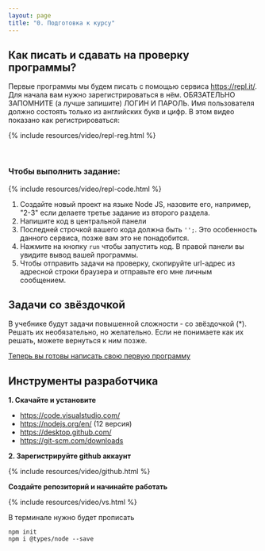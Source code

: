 ```yaml
---
layout: page
title: "0. Подготовка к курсу"
---
```


## Как писать и сдавать на проверку программы?

Первые программы мы будем писать с помощью сервиса <a href="https://repl.it/" target="_blank">https://repl.it/</a>. Для начала вам нужно зарегистрироваться в нём. ОБЯЗАТЕЛЬНО ЗАПОМНИТЕ (а лучше запишите) ЛОГИН И ПАРОЛЬ. Имя пользователя должно состоять только из английских букв и цифр. В этом видео показано как регистрироваться:

{% include resources/video/repl-reg.html %}

<br>

### Чтобы выполнить задание:

{% include resources/video/repl-code.html %}

1. Создайте новый проект на языке Node JS, назовите его, например, "2-3" если делаете третье задание из второго раздела.
2. Напишите код в центральной панели
3. Последней строчкой вашего кода должна быть `'';`. Это особенность данного сервиса, позже вам это не понадобится.
4. Нажмите на кнопку `run` чтобы запустить код. В правой панели вы увидите вывод вашей программы.
5. Чтобы отправить задачи на проверку, скопируйте url-адрес из адресной строки браузера и отправьте его мне личным сообщением.

## Задачи со звёздочкой

В учебнике будут задачи повышенной сложности - со звёздочкой (\*). Решать их необязательно, но желательно. Если не понимаете как их решать, можете вернуться к ним позже.

[Теперь вы готовы написать свою первую программу](../pages/01.first-program)

## Инструменты разработчика

**1. Скачайте и установите**

- https://code.visualstudio.com/
- https://nodejs.org/en/ (12 версия)
- https://desktop.github.com/
- https://git-scm.com/downloads

**2. Зарегистрируйте github аккаунт**

{% include resources/video/github.html %}

**Создайте репозиторий и начинайте работать**

{% include resources/video/vs.html %}

В терминале нужно будет прописать

```
npm init
npm i @types/node --save
```
